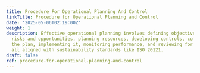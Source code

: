 ```yaml
---
title: Procedure For Operational Planning And Control
linkTitle: Procedure for Operational Planning and Control
date: '2025-05-06T02:19:00Z'
weight: 1
description: Effective operational planning involves defining objectives, identifying
  risks and opportunities, planning resources, developing controls, communicating
  the plan, implementing it, monitoring performance, and reviewing for improvements,
  all aligned with sustainability standards like ISO 20121.
draft: false
ref: procedure-for-operational-planning-and-control
---
```


